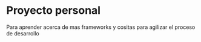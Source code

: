 # Proyecto personal

Para aprender acerca de mas frameworks y cositas para agilizar el proceso de desarrollo 

